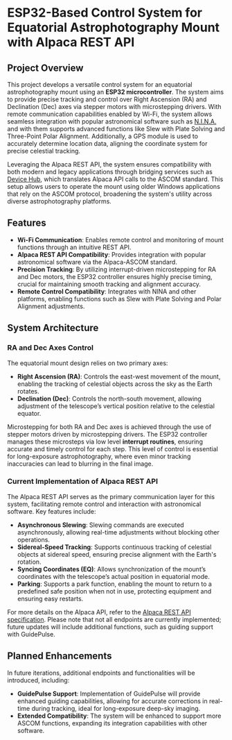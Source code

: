 # ESP32-Based Control System for Equatorial Astrophotography Mount with Alpaca REST API

## Project Overview

This project develops a versatile control system for an equatorial astrophotography mount using an **ESP32 microcontroller**.
The system aims to provide precise tracking and control over Right Ascension (RA) and Declination (Dec) axes via stepper motors with microstepping drivers.
With remote communication capabilities enabled by Wi-Fi, the system allows seamless integration with popular astronomical software such as [N.I.N.A.](https://nighttime-imaging.eu/) and with them supports advanced functions like Slew with Plate Solving and Three-Point Polar Alignment.
Additionally, a GPS module is used to accurately determine location data, aligning the coordinate system for precise celestial tracking.

Leveraging the Alpaca REST API, the system ensures compatibility with both modern and legacy applications through bridging services such as [Device Hub](https://ascom-standards.org/FAQs/DevHub.htm), which translates Alpaca API calls to the ASCOM standard.
This setup allows users to operate the mount using older Windows applications that rely on the ASCOM protocol, broadening the system's utility across diverse astrophotography platforms.

## Features

- **Wi-Fi Communication**: Enables remote control and monitoring of mount functions through an intuitive REST API.
- **Alpaca REST API Compatibility**: Provides integration with popular astronomical software via the Alpaca-ASCOM standard.
- **Precision Tracking**: By utilizing interrupt-driven microstepping for RA and Dec motors, the ESP32 controller ensures highly precise timing, crucial for maintaining smooth tracking and alignment accuracy.
- **Remote Control Compatibility**: Integrates with NINA and other platforms, enabling functions such as Slew with Plate Solving and Polar Alignment adjustments.

## System Architecture

### RA and Dec Axes Control

The equatorial mount design relies on two primary axes:

- **Right Ascension (RA)**: Controls the east-west movement of the mount, enabling the tracking of celestial objects across the sky as the Earth rotates.
- **Declination (Dec)**: Controls the north-south movement, allowing adjustment of the telescope’s vertical position relative to the celestial equator.

Microstepping for both RA and Dec axes is achieved through the use of stepper motors driven by microstepping drivers.
The ESP32 controller manages these microsteps via low level **interrupt routines**, ensuring accurate and timely control for each step.
This level of control is essential for long-exposure astrophotography, where even minor tracking inaccuracies can lead to blurring in the final image.

### Current Implementation of Alpaca REST API

The Alpaca REST API serves as the primary communication layer for this system, facilitating remote control and interaction with astronomical software. Key features include:

- **Asynchronous Slewing**: Slewing commands are executed asynchronously, allowing real-time adjustments without blocking other operations.
- **Sidereal-Speed Tracking**: Supports continuous tracking of celestial objects at sidereal speed, ensuring precise alignment with the Earth's rotation.
- **Syncing Coordinates (EQ)**: Allows synchronization of the mount’s coordinates with the telescope’s actual position in equatorial mode.
- **Parking**: Supports a park function, enabling the mount to return to a predefined safe position when not in use, protecting equipment and ensuring easy restarts.

For more details on the Alpaca API, refer to the [Alpaca REST API specification](https://ascom-standards.org/api/).
Please note that not all endpoints are currently implemented; future updates will include additional functions, such as guiding support with GuidePulse.

## Planned Enhancements

In future iterations, additional endpoints and functionalities will be introduced, including:

- **GuidePulse Support**: Implementation of GuidePulse will provide enhanced guiding capabilities, allowing for accurate corrections in real-time during tracking, ideal for long-exposure deep-sky imaging.
- **Extended Compatibility**: The system will be enhanced to support more ASCOM functions, expanding its integration capabilities with other software.
